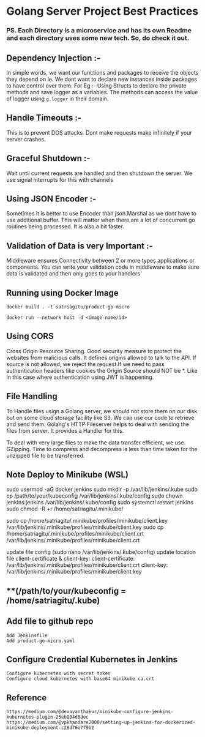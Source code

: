 # Golang Server Project Best Practices

### PS. Each Directory is a microservice and has its own Readme and each directory uses some new tech. So, do check it out.

## Dependency Injection :-
In simple words, we want our functions and packages to receive the objects they depend on ie. We dont want to declare new instances inside packages to have control over them. For Eg :- Using Structs to declare the private methods and save logger as a variables. The methods can access the value of logger using `g.logger` in their domain.

## Handle Timeouts :-
This is to prevent DOS attacks. Dont make requests make infinitely if your server crashes.

## Graceful Shutdown :-
Wait until current requests are handled and then shutdown the server. We use signal interrupts for this with channels

## Using JSON Encoder :-
Sometimes it is better to use Encoder than json.Marshal as we dont have to use additional buffer. This will matter when there are a lot of concurrent go routines being processed. It is also a bit faster.

## Validation of Data is very Important :-
Middleware ensures Connectivity between 2 or more types applications or components. You can write your validation code in middleware to make sure data is validated and then only goes to your handlers

## Running using Docker Image
`docker build . -t satriagitu/product-go-micro`

`docker run --network host -d <image-name/id>`

## Using CORS
Cross Origin Resource Sharing. Good security measure to protect the websites from malicious calls. It defines origins allowed to talk to the API. If source is not allowed, we reject the request.If we need to pass authentication headers like cookies the Origin Source should NOT be *. Like in this case where authentication using JWT is happening.

## File Handling
To Handle files usign a Golang server, we should not store them on our disk but on some cloud storage facility like S3. We can use our code to retrieve and send them. Golang's HTTP Fileserver helps to deal with sending the files from server. It provides a Handler for this.

To deal with very large files to make the data transfer efficient, we use GZipping. Time to compress and decompress is less than time taken for the unzipped file to be transferred.

## Note Deploy to Minikube (WSL)
sudo usermod -aG docker jenkins
sudo mkdir -p /var/lib/jenkins/.kube
sudo cp /path/to/your/kubeconfig /var/lib/jenkins/.kube/config 
sudo chown jenkins:jenkins /var/lib/jenkins/.kube/config
sudo systemctl restart jenkins
sudo chmod -R +r /home/satriagitu/.minikube/

sudo cp /home/satriagitu/.minikube/profiles/minikube/client.key /var/lib/jenkins/.minikube/profiles/minikube/client.key
sudo cp /home/satriagitu/.minikube/profiles/minikube/client.crt /var/lib/jenkins/.minikube/profiles/minikube/client.crt

update file config (sudo nano /var/lib/jenkins/.kube/config)
update location file client-certificate & client-key:
    client-certificate: /var/lib/jenkins/.minikube/profiles/minikube/client.crt
    client-key: /var/lib/jenkins/.minikube/profiles/minikube/client.key

## **(/path/to/your/kubeconfig = /home/satriagitu/.kube)

## Add file to github repo
    Add Jenkinsfile
    Add product-go-micro.yaml

## Configure Credential Kubernetes in Jenkins
    Configure kubernetes with secret token
    Configure cloud kubernetes with base64 minikube ca.crt

## Reference
    https://medium.com/@devayanthakur/minikube-configure-jenkins-kubernetes-plugin-25eb804d0dec
    https://medium.com/@vpkhandare2000/setting-up-jenkins-for-dockerized-minikube-deployment-c28d76e779b2